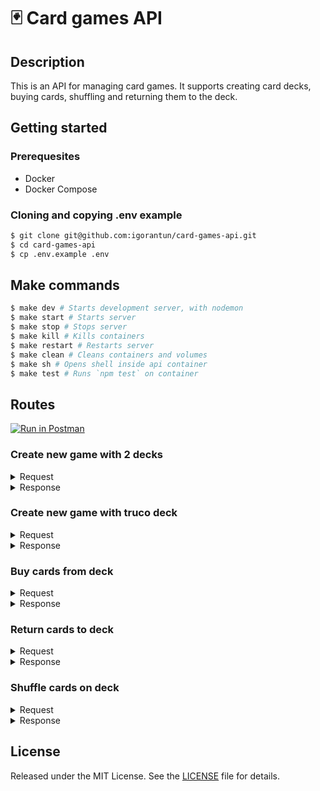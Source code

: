 # 🃏 Card games API

## Description
This is an API for managing card games. It supports creating card decks, buying cards, shuffling and returning them to the deck.

## Getting started
### Prerequesites
- Docker
- Docker Compose

### Cloning and copying .env example
```sh
$ git clone git@github.com:igorantun/card-games-api.git
$ cd card-games-api
$ cp .env.example .env
```

## Make commands
```sh
$ make dev # Starts development server, with nodemon
$ make start # Starts server
$ make stop # Stops server
$ make kill # Kills containers
$ make restart # Restarts server
$ make clean # Cleans containers and volumes
$ make sh # Opens shell inside api container
$ make test # Runs `npm test` on container
```

## Routes
[![Run in Postman](https://run.pstmn.io/button.svg)](https://app.getpostman.com/run-collection/c7473d187ecc911dcf01)


### Create new game with 2 decks
<details>
  <summary>Request</summary>

  `POST /decks`
  ```json
  {
    "decks": 2
  }
  ```
</details>

<details>
  <summary>Response</summary>

  ```json
  {
    "id": "5ec4b190eae60200181db40c",
    "remainingCards": 104
  }
  ```
</details>

### Create new game with truco deck
<details>
  <summary>Request</summary>

  `POST /decks`
  ```json
  {
    "decks": 1,
    "options": {
      "without": {
        "ranks": ["8", "9", "10"]
      }
    }
  }
  ```
</details>

<details>
  <summary>Response</summary>

  ```json
  {
    "id": "5ec4b282eae60200181db40d",
    "remainingCards": 40
  }
  ```
</details>

### Buy cards from deck
<details>
  <summary>Request</summary>

  `POST /decks/:deckId/buy`
  ```json
  {
    "cards": 3
  }
  ```
</details>

<details>
  <summary>Response</summary>

  ```json
  {
    "remainingCards": 37,
    "cards": [
      { "rank": "4", "suit": "diamonds" },
      { "rank": "5", "suit": "clubs" },
      { "rank": "7", "suit": "hearts" }
    ]
  }
  ```
</details>

### Return cards to deck
<details>
  <summary>Request</summary>

`PUT /decks/:deckId/return`
```json
{
    "position": "middle",
    "cards": [
      { "rank": "7", "suit": "hearts" },
      { "rank": "4", "suit": "diamonds" }
    ]
  }
  ```
</details>

<details>
  <summary>Response</summary>

  ```json
  {
    "remainingCards": 39
  }
  ```
</details>

### Shuffle cards on deck
<details>
  <summary>Request</summary>

  `PUT /decks/:deckId/shuffle`
</details>

<details>
  <summary>Response</summary>

  ```json
  {
    "remainingCards": 39
  }
  ```
</details>

## License
Released under the MIT License. See the [LICENSE](LICENSE) file
for details.
